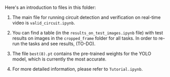 Here's an introduction to files in this folder:

1. The main file for running circuit detection and verification on real-time video is `valid_circuit.ipynb`.

2. You can find a table (in the `results_on_test_images.ipynb` file) with test results on images in the `cropped_frame` folder for all tasks. In order to re-run the tasks and see results, (TO-DO).

3. The file `best(8).pt` contains the pre-trained weights for the YOLO model, which is currently the most accurate.

4. For more detailed information, please refer to `Tutorial.ipynb`.
